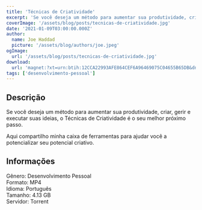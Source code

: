 ```yaml
---
title: 'Técnicas de Criatividade'
excerpt: 'Se você deseja um método para aumentar sua produtividade, criar, gerir e executar suas ideias, o Técnicas de Criatividade é o seu melhor próximo passo.  Aqui compartilho minha caixa de ferramentas para ajudar você a potencializar seu potencial criativo. Informações  Gêner'
coverImage: '/assets/blog/posts/tecnicas-de-criatividade.jpg'
date: '2021-01-09T03:00:00.000Z'
author:
  name: Joe Haddad
  picture: '/assets/blog/authors/joe.jpeg'
ogImage:
  url: '/assets/blog/posts/tecnicas-de-criatividade.jpg'
download:
  url: 'magnet:?xt=urn:btih:12CCA22993AFE864CEF6A96469075C04655B65DB&dn=T%c3%89CNICAS%20DE%20CRIATIVIDADE%20-%20Murilo%20Gun&tr=udp%3a%2f%2ftracker.openbittorrent.com%3a1337%2fannounce&tr=udp%3a%2f%2ftracker.opentrackr.org%3a1337%2fannounce'
tags: ['desenvolvimento-pessoal']
---
```

<h2>Descrição</h2>
<p></p><p>Se você deseja um método para aumentar sua produtividade, criar, gerir e executar suas ideias, o Técnicas de Criatividade é o seu melhor próximo passo.</p><p>Aqui compartilho minha caixa de ferramentas para ajudar você a potencializar seu potencial criativo.</p><h2>Informações</h2><p>Gênero: Desenvolvimento Pessoal<br/>Formato: MP4<br/>Idioma: Português<br/>Tamanho: 4.13 GB<br/>Servidor: Torrent</p>